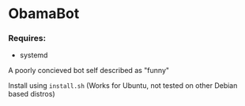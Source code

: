 # ObamaBot

### Requires:
* systemd

A poorly concieved bot self described as "funny"

Install using `install.sh` (Works for Ubuntu, not tested on other Debian based distros)
